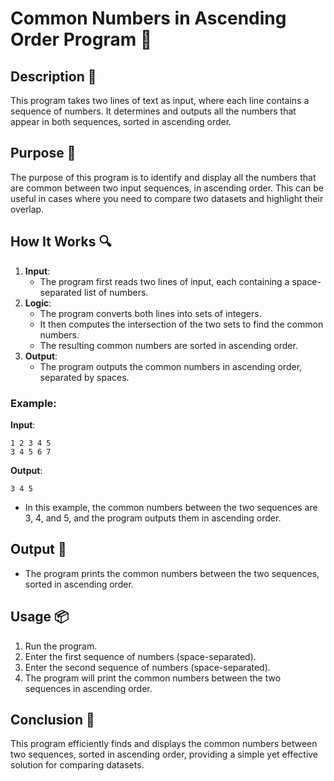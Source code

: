 # Common Numbers in Ascending Order Program 📝

## Description 📝

This program takes two lines of text as input, where each line contains a sequence of numbers.
It determines and outputs all the numbers that appear in both sequences, sorted in ascending order.

## Purpose 🎯

The purpose of this program is to identify and display all the numbers that are common between two input sequences, in ascending order.
This can be useful in cases where you need to compare two datasets and highlight their overlap.

## How It Works 🔍

1. **Input**:
    - The program first reads two lines of input, each containing a space-separated list of numbers.
2. **Logic**:
    - The program converts both lines into sets of integers.
    - It then computes the intersection of the two sets to find the common numbers.
    - The resulting common numbers are sorted in ascending order.
3. **Output**:
    - The program outputs the common numbers in ascending order, separated by spaces.

### Example:

**Input**:

```
1 2 3 4 5
3 4 5 6 7
```

**Output**:

```
3 4 5
```

-   In this example, the common numbers between the two sequences are 3, 4, and 5, and the program outputs them in ascending order.

## Output 📜

-   The program prints the common numbers between the two sequences, sorted in ascending order.

## Usage 📦

1. Run the program.
2. Enter the first sequence of numbers (space-separated).
3. Enter the second sequence of numbers (space-separated).
4. The program will print the common numbers between the two sequences in ascending order.

## Conclusion 🚀

This program efficiently finds and displays the common numbers between two sequences, sorted in ascending order, providing a simple yet effective solution for comparing datasets.
